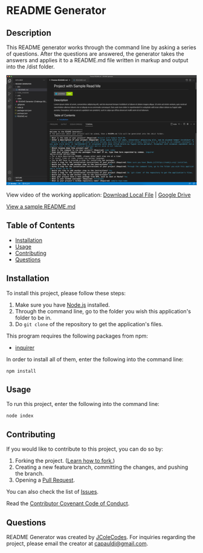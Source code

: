 # README Generator

## Description
This README generator works through the command line by asking a series of questions. After the questions are answered, the generator takes the answers and applies it to a README.md file written in markup and output into the /dist folder.

[![Click link to view video](./video/screenshot.png)](https://drive.google.com/file/d/1OZJBCoJ4zxGpRGGwOCQhDA6xF90gAzRO/view?usp=sharing)

View video of the working application: [Download Local File](https://github.com/JColeCodes/README-generator-challenge-09/raw/main/video/README%20Generator%20(Challenge%2009).mp4) | [Google Drive](https://drive.google.com/file/d/1OZJBCoJ4zxGpRGGwOCQhDA6xF90gAzRO/view)

[View a sample README.md](https://github.com/JColeCodes/README-generator-challenge-09/blob/main/dist/README.md)

## Table of Contents
* [Installation](#installation)
* [Usage](#usage)
* [Contributing](#contributing)
* [Questions](#questions)

## Installation
To install this project, please follow these steps: 
1. Make sure you have [Node.js](https://nodejs.org) installed.
2. Through the command line, go to the folder you wish this application's folder to be in.
3. Do `git clone` of the repository to get the application's files.

This program requires the following packages from npm: 
* [inquirer](https://www.npmjs.com/package/inquirer)

In order to install all of them, enter the following into the command line:
```
npm install
```

## Usage
To run this project, enter the following into the command line:
```
node index
```

## Contributing
If you would like to contribute to this project, you can do so by:
1. Forking the project. ([Learn how to fork.](https://docs.github.com/en/get-started/quickstart/fork-a-repo))
2. Creating a new feature branch, committing the changes, and pushing the branch.
3. Opening a [Pull Request](https://github.com/JColeCodes/README-generator-challenge-09/pulls).

You can also check the list of [Issues](https://github.com/JColeCodes/README-generator-challenge-09/issues).

Read the [Contributor Covenant Code of Conduct](https://www.contributor-covenant.org/version/2/1/code_of_conduct/).

## Questions
README Generator was created by [JColeCodes](https://github.com/JColeCodes). For inquiries regarding the project, please email the creator at [capauldi@gmail.com](mailto:capauldi@gmail.com).